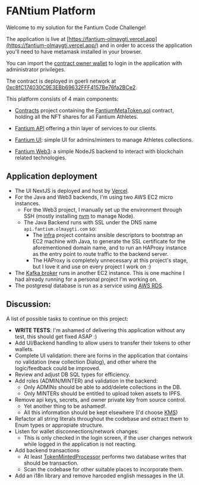 # FANtium Platform

Welcome to my solution for the Fantium Code Challenge!

The application is live at [https://fantium-olmaygti.vercel.app](https://fantium-olmaygti.vercel.app/) and in order to access the application you'll need to have metamask installed in your browser.

You can import the [contract owner wallet](https://github.com/olmaygti/fantium/blob/ca856374679c1afcdb5799c66c1b00a2873a7f90/contracts/truffle-config.js#L82) to login in the application with administrator privileges.

The contract is deployed in goerli network at [0xc8fC174030C9E3EBb69632FFF4157Be76fa2BCe2](https://goerli.etherscan.io/address/0xc8fC174030C9E3EBb69632FFF4157Be76fa2BCe2).


This platform consists of 4 main components:

* [Contracts](https://github.com/olmaygti/fantium/tree/master/contracts) project containing the [FantiumMetaToken.sol](./contracts/contracts/FantiumMetaToken.sol) contract, holding all the NFT shares for all Fantium Athletes.

* [Fantium API](https://github.com/olmaygti/fantium/tree/master/back/fantium-api) offering a thin layer of services to our clients.

* [Fantium UI](https://github.com/olmaygti/fantium/tree/master/front): simple UI for admins/minters to manage Athletes collections.

* [Fantium Web3](https://github.com/olmaygti/fantium/tree/master/back/web3): a simple NodeJS backend to interact with blockchain related technologies.



## Application deployment

* The UI NextJS is deployed and host by [Vercel](https://vercel.com/dashboard).
* For the Java and Web3 backends, I'm using two AWS EC2 micro instances.
  * For the Web3 project, I manually set up the environment through SSH (mostly installing [nvm](https://github.com/nvm-sh/nvm) to manage Node).
  * The Java Backend runs with SSL under the DNS name `api.fantium.olmaygti.com` so:
    * The [infra](https://github.com/olmaygti/fantium/tree/master/infra) project contains ansible descriptors to bootstrap an EC2 machine with Java, to generate the SSL certificate for the aforementioned domain name, and to run an HAProxy instance as the entry point to route traffic to the backend server.
    * The HAProxy is completely unnecessary at this project's stage, but I love it and use on every project I work on :)
* The [Kafka broker](https://kafka.apache.org/documentation/) runs in another EC2 instance. This is one machine I had already running for a personal project I'm working on.
* The postgresql database is run as a service using [AWS RDS](https://aws.amazon.com/rds/?trk=fa2f76d8-422d-4a11-9d8c-b8c8d407fe2f&sc_channel=ps&s_kwcid=AL!4422!3!549068929568!e!!g!!amazon%20relational%20database&ef_id=CjwKCAiAk--dBhABEiwAchIwkcDFJJRP1EuDTHiSJD1vPHhr8ZnzDTnXTU204bdum816oSvTN4gPChoC9AkQAvD_BwE:G:s&s_kwcid=AL!4422!3!549068929568!e!!g!!amazon%20relational%20database).


## Discussion:

A list of possible tasks to continue on this project:

* **WRITE TESTS**: I'm ashamed of delivering this application without any test, this should get fixed ASAP :)
* Add UI/Backend handling to allow users to transfer their tokens to other wallets.
* Complete UI validation: there are forms in the application that contains no validation (new collection Dialog), and other where the logic/feedback could be improved.
* Review and adjust DB SQL types for efficiency.
* Add roles (ADMIN/MINTER) and validation in the backend:
  * Only ADMINs should be able to add/delete collections in the DB.
  * Only MINTERs should be entitled to upload token assets to IPFS.
* Remove api keys, secrets, and owner private key from source control.
  * Yet another thing to be ashamed!.
  * All this information should be kept elsewhere (I'd choose [KMS](https://aws.amazon.com/es/kms/))
* Refactor all string literals throughout the codebase and extract them to Enum types or appropiate structure.
* Listen for wallet disconnections/network changes:
  * This is only checked in the login screen, if the user changes network while logged in the application is not reacting.
* Add backend transactions
  * At least [TokenMintedProcessor](https://github.com/olmaygti/fantium/blob/master/back/fantium-api/src/main/java/com/fantium/events/processors/TokenMintedProcessor.java) performs two database writes that should be transaction.
  * Scan the codebase for other suitable places to incorporate them.
* Add an i18n library and remove harcoded english messages in the UI.
